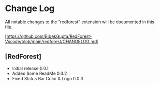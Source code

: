 # Change Log

All notable changes to the "redforest" extension will be documented in this file.

[https://github.com/BibekGupta/RedForest-Vscode/blob/main/redforest/CHANGELOG.md]

## [RedForest]

- Initial release 0.0.1
- Added Some ReadMe 0.0.2
- Fixed Status Bar Color & Logo 0.0.3
